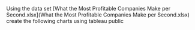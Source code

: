 Using the data set [What the Most Profitable Companies Make per Second.xlsx](What the Most Profitable Companies Make per Second.xlsx) create the following charts using tableau public 


